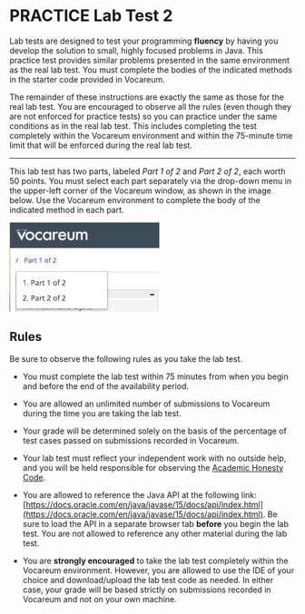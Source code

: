 # PRACTICE Lab Test 2

Lab tests are designed to test your programming **fluency** by having you
develop the solution to small, highly focused problems in Java. This practice
test provides similar problems presented in the same environment as the real lab
test. You must complete the bodies of the indicated methods in the starter code
provided in Vocareum.

The remainder of these instructions are exactly the same as those for the real
lab test. You are encouraged to observe all the rules (even though they are not
enforced for practice tests) so you can practice under the same conditions as in
the real lab test. This includes completing the test completely within the
Vocareum environment and within the 75-minute time limit that will be enforced
during the real lab test.

---  

This lab test has two parts, labeled *Part 1 of 2* and *Part 2 of 2*, each worth
50 points. You must select each part separately via the drop-down menu in the
upper-left corner of the Vocareum window, as shown in the image below. Use the
Vocareum environment to complete the body of the indicated method in each part.

![](img/vocareum-parts.png)


## Rules

Be sure to observe the following rules as you take the lab test.

- You must complete the lab test within 75 minutes from when you begin and
  before the end of the availability period.

- You are allowed an unlimited number of submissions to Vocareum during the time
  you are taking the lab test.

- Your grade will be determined solely on the basis of the percentage of test
  cases passed on submissions recorded in Vocareum.

- Your lab test must reflect your independent work with no outside help, and you
  will be held responsible for observing the [Academic Honesty
  Code](http://www.auburn.edu/academic/provost/academic-honesty/_assets/pdf/academic-honesty-code-20201028.pdf).

- You are allowed to reference the Java API at the following link:
  [https://docs.oracle.com/en/java/javase/15/docs/api/index.html](https://docs.oracle.com/en/java/javase/15/docs/api/index.html).
  Be sure to load the API in a separate browser tab **before** you begin the lab
  test. You are not allowed to reference any other material during the lab test.

- You are **strongly encouraged** to take the lab test completely within the
  Vocareum environment. However, you are allowed to use the IDE of your choice
  and download/upload the lab test code as needed. In either case, your grade
  will be based strictly on submissions recorded in Vocareum and not on your own
  machine.


